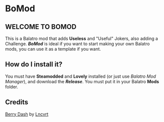 # BoMod
## WELCOME TO BOMOD

This is a Balatro mod that adds **Useless** and "Useful" Jokers, also adding a Challenge. ***BoMod*** is ideal if you want to start making your own Balatro mods, you can use it as a template if you want.

## How do I install it?
You must have **Steamodded** and **Lovely** installed (or just use *Balatro Mod Manager*), and download the ***Release***. You must put it in your Balatro **Mods** folder.

## Credits
[Berry Dash](https://github.com/BerryDash/source) by [Lncvrt](https://lncvrt.xyz)

